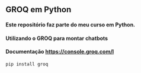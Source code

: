 ## GROQ em Python

#### Este repositório faz parte do meu curso em Python.
#### Utilizando o GROQ para montar chatbots
#### Documentação https://console.groq.com/l

```
pip install groq
```
